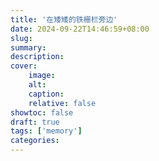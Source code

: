 ```yaml
---
title: '在矮矮的铁栅栏旁边'
date: 2024-09-22T14:46:59+08:00
slug:
summary:
description:
cover:
    image:
    alt:
    caption:
    relative: false
showtoc: false
draft: true
tags: ['memory']
categories:
---
```


